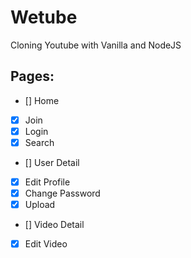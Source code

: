 # Wetube

Cloning Youtube with Vanilla and NodeJS

## Pages:

- [] Home
- [x] Join
- [x] Login
- [x] Search
- [] User Detail
- [x] Edit Profile
- [x] Change Password
- [x] Upload
- [] Video Detail
- [x] Edit Video
